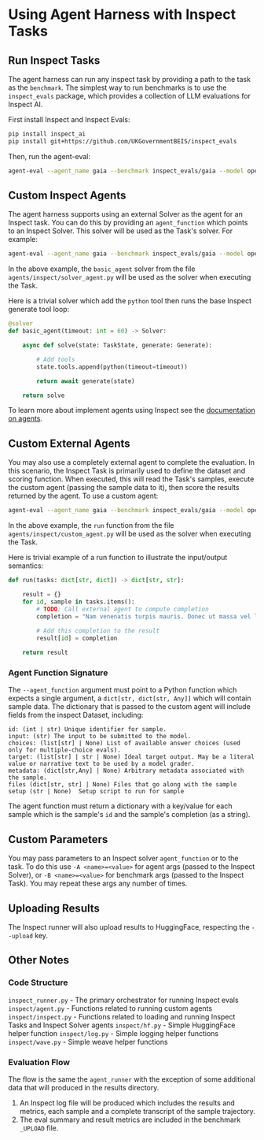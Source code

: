 # Using Agent Harness with Inspect Tasks

## Run Inspect Tasks

The agent harness can run any inspect task by providing a path to the task as the `benchmark`. The simplest way to run benchmarks is to use the `inspect_evals` package, which provides a collection of LLM evaluations for Inspect AI.

First install Inspect and Inspect Evals:

``` bash
pip install inspect_ai
pip install git+https://github.com/UKGovernmentBEIS/inspect_evals
```

Then, run the agent-eval:

``` bash
agent-eval --agent_name gaia --benchmark inspect_evals/gaia --model openai/gpt-4o 
```

## Custom Inspect Agents

The agent harness supports using an external Solver as the agent for an Inspect task. You can do this by providing an `agent_function` which points to an Inspect Solver. This solver will be used as the Task's solver. For example:

``` bash
agent-eval --agent_name gaia --benchmark inspect_evals/gaia --model openai/gpt-4o --agent_dir agents/inspect --agent_function solver_agent.basic_agent
```

In the above example, the `basic_agent` solver from the file `agents/inspect/solver_agent.py` will be used as the solver when executing the Task.

Here is a trivial solver which add the `python` tool then runs the base Inspect generate tool loop:

``` python
@solver
def basic_agent(timeout: int = 60) -> Solver:

    async def solve(state: TaskState, generate: Generate):

        # Add tools
        state.tools.append(python(timeout=timeout))

        return await generate(state)

    return solve
```

To learn more about implement agents using Inspect see the [documentation on agents](https://inspect.ai-safety-institute.org.uk/agents.html).

## Custom External Agents

You may also use a completely external agent to complete the evaluation. In this scenario, the Inspect Task is primarily used to define the dataset and scoring function. When executed, this will read the Task's samples, execute the custom agent (passing the sample data to it), then score the results returned by the agent. To use a custom agent:

``` bash
agent-eval --agent_name gaia --benchmark inspect_evals/gaia --model openai/gpt-4o --agent_dir agents/inspect --agent_function custom_agent.run
```

In the above example, the `run` function from the file `agents/inspect/custom_agent.py` will be used as the solver when executing the Task.

Here is trivial example of a run function to illustrate the input/output semantics:

``` python
def run(tasks: dict[str, dict]) -> dict[str, str]:

    result = {}
    for id, sample in tasks.items():
        # TODO: Call external agent to compute completion
        completion = "Nam venenatis turpis mauris. Donec ut massa vel lacus maximus placerat."
        
        # Add this completion to the result
        result[id] = completion

    return result
```

### Agent Function Signature

The `--agent_function` argument must point to a Python function which expects a single argument, a `dict[str, dict[str, Any]]` which will contain sample data. The dictionary that is passed to the custom agent will include fields from the inspect Dataset, including:

```         
id: (int | str) Unique identifier for sample.
input: (str) The input to be submitted to the model.
choices: (list[str] | None) List of available answer choices (used only for multiple-choice evals).
target: (list[str] | str | None) Ideal target output. May be a literal value or narrative text to be used by a model grader.
metadata: (dict[str,Any] | None) Arbitrary metadata associated with the sample.
files (dict[str, str] | None) Files that go along with the sample
setup (str | None)  Setup script to run for sample
```

The agent function must return a dictionary with a key/value for each sample which is the sample's `id` and the sample's completion (as a string).

## Custom Parameters

You may pass parameters to an Inspect solver `agent_function` or to the task. To do this use `-A <name>=<value>` for agent args (passed to the Inspect Solver), or `-B <name>=<value>` for benchmark args (passed to the Inspect Task). You may repeat these args any number of times.

## Uploading Results

The Inspect runner will also upload results to HuggingFace, respecting the `--upload` key.

## Other Notes

### Code Structure

`inspect_runner.py` - The primary orchestrator for running Inspect evals `inspect/agent.py` - Functions related to running custom agents `inspect/inspect.py` - Functions related to loading and running Inspect Tasks and Inspect Solver agents `inspect/hf.py` - Simple HuggingFace helper function `inspect/log.py` - Simple logging helper functions `inspect/wave.py` - Simple weave helper functions

### Evaluation Flow

The flow is the same the `agent_runner` with the exception of some additional data that will produced in the results directory.

1)  An Inspect log file will be produced which includes the results and metrics, each sample and a complete transcript of the sample trajectory.
2)  The eval summary and result metrics are included in the benchmark `_UPLOAD` file.

##